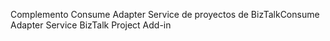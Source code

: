 <span data-ttu-id="40ba9-101">Complemento Consume Adapter Service de proyectos de BizTalk</span><span class="sxs-lookup"><span data-stu-id="40ba9-101">Consume Adapter Service BizTalk Project Add-in</span></span>